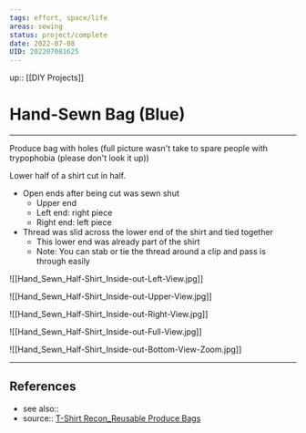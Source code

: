 ```yaml
---
tags: effort, space/life
areas: sewing
status: project/complete
date: 2022-07-08
UID: 202207081625
---
```


up:: [[DIY Projects]]

# Hand-Sewn Bag (Blue)
---

Produce bag with holes (full picture wasn't take to spare people with trypophobia (please don't look it up))

Lower half of a shirt cut in half.
- Open ends after being cut was sewn shut
	- Upper end
	- Left end: right piece
	- Right end: left piece
- Thread was slid across the lower end of the shirt and tied together
	- This lower end was already part of the shirt
	- Note: You can stab or tie the thread around a clip and pass is through easily

![[Hand_Sewn_Half-Shirt_Inside-out-Left-View.jpg]]

![[Hand_Sewn_Half-Shirt_Inside-out-Upper-View.jpg]]

![[Hand_Sewn_Half-Shirt_Inside-out-Right-View.jpg]]

![[Hand_Sewn_Half-Shirt_Inside-out-Full-View.jpg]]

![[Hand_Sewn_Half-Shirt_Inside-out-Bottom-View-Zoom.jpg]]

---

## References
- see also::
- source:: [T-Shirt Recon_Reusable Produce Bags]( https://youtu.be/7gmXMTUXiWA)